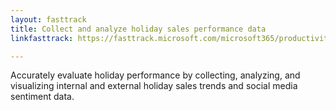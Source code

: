 ```yaml
---
layout: fasttrack
title: Collect and analyze holiday sales performance data
linkfasttrack: https://fasttrack.microsoft.com/microsoft365/productivitylibrary/Collect-and-analyze-holiday-sales-performance-data 

---
```

Accurately evaluate holiday performance by collecting, analyzing, and visualizing internal and external holiday sales trends and social media sentiment data.